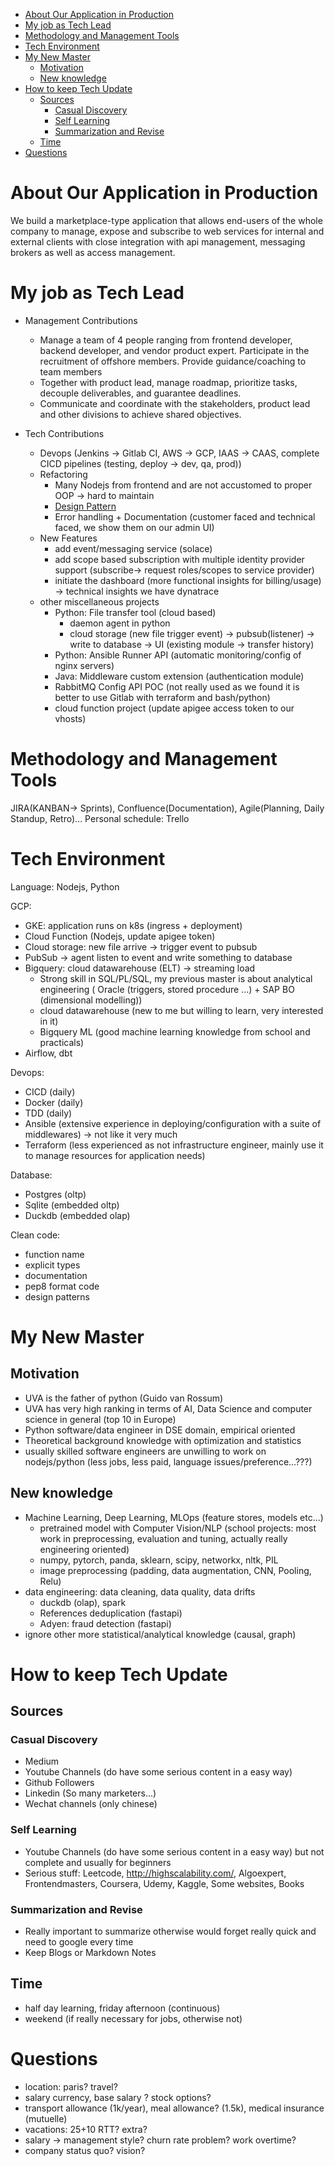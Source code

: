 - [About Our Application in Production](#about-our-application-in-production)
- [My job as Tech Lead](#my-job-as-tech-lead)
- [Methodology and Management Tools](#methodology-and-management-tools)
- [Tech Environment](#tech-environment)
- [My New Master](#my-new-master)
  - [Motivation](#motivation)
  - [New knowledge](#new-knowledge)
- [How to keep Tech Update](#how-to-keep-tech-update)
  - [Sources](#sources)
    - [Casual Discovery](#casual-discovery)
    - [Self Learning](#self-learning)
    - [Summarization and Revise](#summarization-and-revise)
  - [Time](#time)
- [Questions](#questions)


# About Our Application in Production
We build a marketplace-type application that allows end-users of the whole company to manage, expose and subscribe to web services for internal and external clients with close integration with api management, messaging brokers as well as access management.

# My job as Tech Lead
- Management Contributions
  - Manage a team of 4 people ranging from frontend developer, backend developer, and vendor product expert. Participate in the recruitment of offshore members. Provide guidance/coaching to team members
  - Together with product lead, manage roadmap, prioritize tasks, decouple deliverables, and guarantee deadlines. 
  - Communicate and coordinate with the stakeholders, product lead and other divisions to achieve shared objectives.


- Tech Contributions
  - Devops (Jenkins -> Gitlab CI,  AWS -> GCP, IAAS -> CAAS, complete CICD pipelines (testing, deploy -> dev, qa, prod))
  - Refactoring 
    - Many Nodejs from frontend and are not accustomed to proper OOP -> hard to maintain
    - [Design Pattern](../../system-design/design-pattern.md) 
    - Error handling + Documentation (customer faced and technical faced, we show them on our admin UI)
  - New Features
    - add event/messaging service (solace)
    - add scope based subscription with multiple identity provider support (subscribe-> request roles/scopes to service provider)
    - initiate the dashboard (more functional insights for billing/usage) -> technical insights we have dynatrace
  - other miscellaneous projects
    - Python: File transfer tool (cloud based)
      - daemon agent in python
      - cloud storage (new file trigger event) -> pubsub(listener) -> write to database -> UI (existing module -> transfer history)
    - Python: Ansible Runner API (automatic monitoring/config of nginx servers)
    - Java: Middleware custom extension (authentication module)
    - RabbitMQ Config API POC (not really used as we found it is better to use Gitlab with terraform and bash/python)
    - cloud function project (update apigee access token to our vhosts)


# Methodology and Management Tools
JIRA(KANBAN-> Sprints), Confluence(Documentation), Agile(Planning, Daily Standup, Retro)...
Personal schedule: Trello


# Tech Environment
Language: Nodejs, Python

GCP: 
- GKE: application runs on k8s (ingress + deployment)
- Cloud Function (Nodejs, update apigee token)
- Cloud storage: new file arrive -> trigger event to pubsub
- PubSub -> agent listen to event and write something to database
- Bigquery: cloud datawarehouse (ELT) -> streaming load
  - Strong skill in SQL/PL/SQL, my previous master is about analytical engineering ( Oracle (triggers, stored procedure ...) + SAP BO (dimensional modelling))
  - cloud datawarehouse (new to me but willing to learn, very interested in it)
  - Bigquery ML (good machine learning knowledge from school and practicals)
- Airflow, dbt

Devops:
- CICD (daily)
- Docker (daily)
- TDD (daily)
- Ansible (extensive experience in deploying/configuration with a suite of middlewares) -> not like it very much
- Terraform (less experienced as not infrastructure engineer, mainly use it to manage resources for application needs)


Database:
- Postgres (oltp)
- Sqlite (embedded oltp)
- Duckdb (embedded olap)


Clean code:
- function name 
- explicit types 
- documentation
- pep8 format code
- design patterns



# My New Master
## Motivation
- UVA is the father of python (Guido van Rossum)
- UVA has very high ranking in terms of AI, Data Science and computer science in general (top 10 in Europe)
- Python software/data engineer in DSE domain, empirical oriented
- Theoretical background knowledge with optimization and statistics
- usually skilled software engineers are unwilling to work on nodejs/python (less jobs, less paid, language issues/preference...???)


## New knowledge
- Machine Learning, Deep Learning, MLOps (feature stores, models etc...)
  - pretrained model with Computer Vision/NLP (school projects: most work in preprocessing, evaluation and tuning, actually really engineering oriented)
  - numpy, pytorch, panda, sklearn, scipy, networkx, nltk, PIL
  - image preprocessing (padding, data augmentation, CNN, Pooling, Relu)
- data engineering: data cleaning, data quality, data drifts
  - duckdb (olap), spark
  - References deduplication (fastapi)
  - Adyen: fraud detection (fastapi)
- ignore other more statistical/analytical knowledge (causal, graph)

# How to keep Tech Update
## Sources
### Casual Discovery
- Medium
- Youtube Channels (do have some serious content in a easy way)
- Github Followers
- Linkedin (So many marketers...)
- Wechat channels (only chinese)

### Self Learning
- Youtube Channels (do have some serious content in a easy way) but not complete and usually for beginners
- Serious stuff: Leetcode, http://highscalability.com/,  Algoexpert, Frontendmasters, Coursera, Udemy, Kaggle, Some websites, Books

### Summarization and Revise
- Really important to summarize otherwise would forget really quick and need to google every time
- Keep Blogs or Markdown Notes

## Time
- half day learning, friday afternoon (continuous) 
- weekend (if really necessary for jobs, otherwise not)


#  Questions
- location: paris? travel?
- salary currency, base salary ? stock options?
- transport allowance (1k/year), meal allowance? (1.5k), medical insurance (mutuelle)
- vacations: 25+10 RTT? extra?
- salary -> management style? churn rate problem? work overtime? 
- company status quo? vision? 





